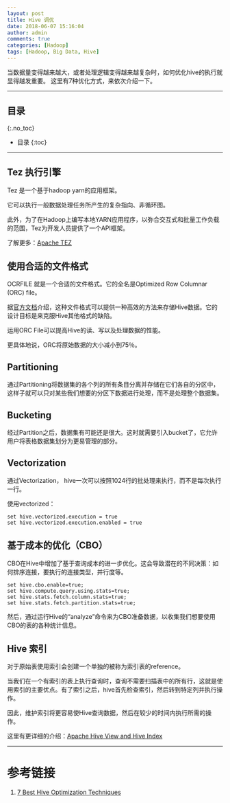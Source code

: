 ```yaml
---
layout: post
title: Hive 调优
date: 2018-06-07 15:16:04
author: admin
comments: true
categories: [Hadoop]
tags: [Hadoop, Big Data, Hive]
---
```


当数据量变得越来越大，或者处理逻辑变得越来越复杂时，如何优化hive的执行就显得越发重要。
这里有7种优化方式，来依次介绍一下。

<!-- more -->
---
## 目录
{:.no_toc}

* 目录
{:toc}
---

## Tez 执行引擎

Tez 是一个基于hadoop yarn的应用框架。

它可以执行一般数据处理任务所产生的复杂指向、非循环图。

此外，为了在Hadoop上编写本地YARN应用程序，以弥合交互式和批量工作负载的范围，Tez为开发人员提供了一个API框架。

了解更多：[Apache TEZ](https://tez.apache.org/)

## 使用合适的文件格式

OCRFILE 就是一个合适的文件格式。它的全名是Optimized Row Columnar (ORC) file。

据[官方文档](https://orc.apache.org/)介绍，这种文件格式可以提供一种高效的方法来存储Hive数据。它的设计目标是来克服Hive其他格式的缺陷。

运用ORC File可以提高Hive的读、写以及处理数据的性能。

更具体地说，ORC将原始数据的大小减小到75％。

## Partitioning

通过Partitioning将数据集的各个列的所有条目分离并存储在它们各自的分区中，这样子就可以只对某些我们想要的分区下数据进行处理，而不是处理整个数据集。

## Bucketing

经过Partition之后，数据集有可能还是很大。这时就需要引入bucket了，它允许用户将表格数据集划分为更易管理的部分。

## Vectorization

通过Vectorization， hive一次可以按照1024行的批处理来执行，而不是每次执行一行。

使用vectorized：
```
set hive.vectorized.execution = true
set hive.vectorized.execution.enabled = true
```

## 基于成本的优化（CBO）

CBO在Hive中增加了基于查询成本的进一步优化。这会导致潜在的不同决策：如何排序连接，要执行的连接类型，并行度等。

```
set hive.cbo.enable=true;
set hive.compute.query.using.stats=true;
set hive.stats.fetch.column.stats=true;
set hive.stats.fetch.partition.stats=true;
```

然后，通过运行Hive的“analyze”命令来为CBO准备数据，以收集我们想要使用CBO的表的各种统计信息。

## Hive 索引

对于原始表使用索引会创建一个单独的被称为索引表的reference。

当我们在一个有索引的表上执行查询时，查询不需要扫描表中的所有行，这就是使用索引的主要优点。有了索引之后，hive首先检查索引，然后转到特定列并执行操作。

因此，维护索引将更容易使Hive查询数据，然后在较少的时间内执行所需的操作。

这里有更详细的介绍：[Apache Hive View and Hive Index](https://data-flair.training/blogs/hive-view-hive-index/)

---

# 参考链接
1. [7 Best Hive Optimization Techniques](https://data-flair.training/blogs/hive-optimization-techniques/)

